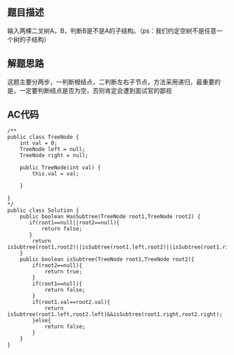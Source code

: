 ## 题目描述
输入两棵二叉树A，B，判断B是不是A的子结构。（ps：我们约定空树不是任意一个树的子结构）

## 解题思路

这题主要分两步，一判断根结点，二判断左右子节点，方法采用递归，最重要的是，一定要判断结点是否为空，否则肯定会遭到面试官的鄙视

## AC代码
```
/**
public class TreeNode {
    int val = 0;
    TreeNode left = null;
    TreeNode right = null;

    public TreeNode(int val) {
        this.val = val;

    }

}
*/
public class Solution {
    public boolean HasSubtree(TreeNode root1,TreeNode root2) {
       if(root1==null||root2==null){
           return false;
       }
        return isSubtree(root1,root2)||isSubtree(root1.left,root2)||isSubtree(root1.right,root2);
    }
    public boolean isSubtree(TreeNode root1,TreeNode root2){
        if(root2==null){
            return true;
        }
        if(root1==null){
            return false;
        }
        if(root1.val==root2.val){
            return isSubtree(root1.left,root2.left)&&isSubtree(root1.right,root2.right);
        }else{
            return false;
        }
    }
}
```